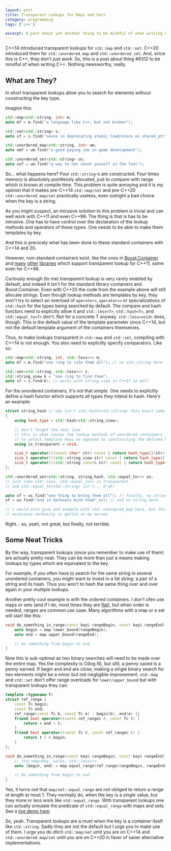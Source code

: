 ```yaml
---
layout: post
title: Transparent Lookups for Maps and Sets
category: programming
tags: ['c++']

excerpt: A post about yet another thing to be mindful of when writing C++
---
```


C++14 introduced transparent lookups for `std::map` and `std::set`. C++20 introduced them for `std::unordered_map` and `std::unordered_set`. And, since this is C++, they don't *just work*. So, this is a post about thing #9312 to be mindful of when writing C++. Nothing newsworthy, really.

## What are They?

In short transparent lookups allow you to search for elements without constructing the key type.

Imagine this:

```c++
std::map<std::string, int> m;
auto mf = m.find("a language like C++, but not broken");

std::set<std::string> s;
auto sf = s.find("sense in deprecating atomic load/store on shared_ptr");

std::unordered_map<std::string, int> um;
auto umf = um.find("a good paying job in game development");

std::unordered_set<std::string> us;
auto usf = um.find("a way to not shoot youself in the foot");
```

So... what happens here? Four `std::string`-s are constructed. Four times memory is absolutely pointlessly allocated, just to compare with range which is known at compile time. This problem is quite annoying and it is my opinion that it makes pre-C++14 `std::map/set` and pre-C++20 `std::unordered_map/set` practically useless, even outright a bad choice when the key is a string.

As you might suspect, an intrusive solution to this problem is trivial and can well work with C++11 and even C++98. The thing is that is has to be intrusive. One has to have control over the declaration of the lookup methods and operators of these types. One needs to be able to make them templates by key.

And this is precicely what has been done to these standard containers with C++14 and 20.

However, non-standard containers exist, like the ones in [Boost.Container](https://www.boost.org/doc/libs/1_80_0/doc/html/container.html) and [many](https://github.com/iboB/itlib/blob/master/include/itlib/flat_map.hpp) [other](https://github.com/greg7mdp/sparsepp) [libraries](https://github.com/search?l=C%2B%2B&q=hash+table&type=Repositories) which support transparent lookup for C++11, some even for C++98.

Curiously enough (to me) transparent lookup is very rarely enabled by default, and indeed it isn't for the standard library containers and Boost.Container. Even with C++20 the code from the example above will still allocate strings. Even though lookup methods are templates by key, they won't try to select an overload of `operator<`, `operator==` or specializations of `std::hash` for the types being searched by default. The compare and hash functors need to explicitly allow it and `std::less<T>`, `std::hash<T>`, and `std::equal_to<T>` don't. Not for a concrete T anyway. `std::less<void>` does, though. This is the default value of the template parameter since C++14, but not the default template argument of the containers themselves.

Thus, to make lookups transparent in `std::map` and `std::set`, compiling with C++14 is not enough. You also need to explicitly specify comparators. Like so:

```c++
std::map<std::string, int, std::less<>> m;
auto mf = m.find("one ring to rule them all"); // no std::string here

std::set<std::string, std::less<>> s;
std::string_view k = "one ring to find them";
auto sf = s.find(k); // works with string_view in C++17 as well
```

For the unordered containers, it's not that simple. One needs to explicitly define a hash functor which supports all types they intend to hash. Here's an example:

```c++
struct string_hash // why isn't std::hash<std::string> this exact same thing?
{
    using hash_type = std::hash<std::string_view>;

    // don't forget the next line
    // this is what causes the lookup methods of unordered containers
    // to select template keys as opposed to constructing the defined key type
    using is_transparent = void;

    size_t operator()(const char* str) const { return hash_type{}(str); }
    size_t operator()(std::string_view str) const { return hash_type{}(str); }
    size_t operator()(std::string const& str) const { return hash_type{}(str); }
};

std::unordered_set<std::string, string_hash, std::equal_to<>> us;
// just like std::less, std::equal_to<> is transparent
// and std::equal_to<std::string> isn't... d'oh!

auto sf = us.find("one thing to bring them all"); // finally, no string here
sf = us.find("and in darkness bind them"_sv); // and no string here

// i would also give and example with std::unordered_map here, but this
// excessive verbosity is gettin on my nerves
```

Right... so, yeah, not great, but finally, not terrible.

## Some Neat Tricks

By the way, transparent lookups (once you remember to make use of them) are actually pretty neat. They can be more than just a means making lookups by types which are equivalent to the key.

For example, if you often have to search for the same string in several unordered containers, you might want to invest in a fat string: a pair of a string and its hash. Thus you won't to hash the same thing over and over again in your multiple lookups.

Another pretty cool example is with the ordered containers. I don't ofen use maps or sets (and if I do, most times they are [flat](https://github.com/iboB/itlib/blob/master/include/itlib/flat_set.hpp)), but when order is needed, ranges are common use case. Many algorithms with a map or a set will start like this:

```c++
void do_something_in_range(const key& rangeBegin, const key& rangeEnd) {
    auto begin = map.lower_bound(rangeBegin);
    auto end = map.upper_bound(rangeEnd);

    // do something from begin to end
}
```

Now this is sub-optimal as two binary searches will need to be made over the entire map. Yes the complexity is O(log *N*), but still, a penny saved is a penny earned. If begin and end are close, making a single binary search for two elements might be a minor but not-negligible improvement. `std::map` and `std::set` don't offer range overloads for `lower/upper_bound` but with transparent lookups they can:

```c++
template <typename T>
struct ref_range {
    const T& begin;
    const T& end;
    ref_range(const T& b, const T& e) : begin(b), end(e) {}
    friend bool operator<(const ref_range& r, const T& t) {
        return r.end < t;
    }
    friend bool operator<(const T& t, const ref_range& r) {
        return t < r.begin;
    }
};

void do_something_in_range(const key& rangeBegin, const key& rangeEnd) {
    // std::map<key, value, std::less<>>
    auto [begin, end] = map.equal_range(ref_range(rangeBegin, rangeEnd));

    // do something from begin to end
}
```

Yes, it turns out that `map/set::equal_range` are not obliged to return a range ot length at most 1. They normally do, when the key is a single value, but they more or less work like `std::equal_range`. With transparent lookups one can actually simulate the predicate of `std::equal_range` with maps and sets. See a [live demo here](https://godbolt.org/z/TjzY6efc9).

So, yeah. Transparent lookups are a must when the key is a container itself like `std::string`. Sadly they are not the default but I urge you to make use of them. I urge you do ditch `std::map/set` until you are on C++14 and `std::unordered_map/set` until you are on C++20 in favor of saner alternative implementations.

